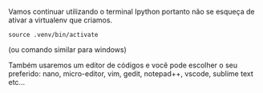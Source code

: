 Vamos continuar utilizando o terminal Ipython portanto não se esqueça de ativar a virtualenv que criamos.


`source .venv/bin/activate`

(ou comando similar para windows)


Também usaremos um editor de códigos e você pode escolher o seu preferido: nano, micro-editor, vim, gedit, notepad++, vscode, sublime text etc...


